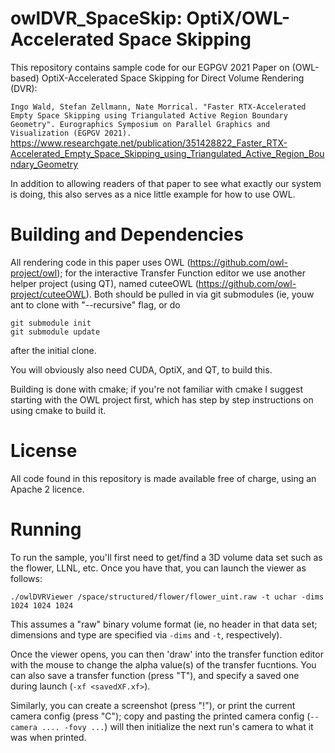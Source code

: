 # owlDVR_SpaceSkip: OptiX/OWL-Accelerated Space Skipping

This repository contains sample code for our EGPGV 2021 Paper on
(OWL-based) OptiX-Accelerated Space Skipping for Direct Volume
Rendering (DVR):

`Ingo Wald, Stefan Zellmann, Nate Morrical. "Faster RTX-Accelerated
Empty Space Skipping using Triangulated Active Region Boundary
Geometry". Eurographics Symposium on Parallel Graphics and
Visualization (EGPGV 2021).`
https://www.researchgate.net/publication/351428822_Faster_RTX-Accelerated_Empty_Space_Skipping_using_Triangulated_Active_Region_Boundary_Geometry

In addition to allowing readers of that paper to see what exactly our
system is doing, this also serves as a nice little example for how to
use OWL.

# Building and Dependencies

All rendering code in this paper uses OWL
(https://github.com/owl-project/owl); for the interactive Transfer
Function editor we use another helper project (using QT), named
cuteeOWL (https://github.com/owl-project/cuteeOWL). Both should be pulled in via git submodules (ie, youw ant to clone with "--recursive" flag, or do

	git submodule init
	git submodule update
	
after the initial clone.

You will obviously also need CUDA, OptiX, and QT, to build this.

Building is done with cmake; if you're not familiar with cmake I
suggest starting with the OWL project first, which has step by step
instructions on using cmake to build it.

# License

All code found in this repository is made available free of charge,
using an Apache 2 licence.

# Running

To run the sample, you'll first need to get/find a 3D volume data set
such as the flower, LLNL, etc. Once you have that, you can launch the
viewer as follows:

	./owlDVRViewer /space/structured/flower/flower_uint.raw -t uchar -dims 1024 1024 1024 
	
This assumes a "raw" binary volume format (ie, no header in that data
set; dimensions and type are specified via `-dims` and `-t`,
respectively).

Once the viewer opens, you can then 'draw' into the transfer function
editor with the mouse to change the alpha value(s) of the transfer
fucntions. You can also save a transfer function (press "T"), and
specify a saved one during launch (`-xf <savedXF.xf>`). 

Similarly, you can create a screenshot (press "!"), or print the
current camera config (press "C"); copy and pasting the printed camera
config (`--camera .... -fovy ...`) will then initialize the next run's
camera to what it was when printed.
